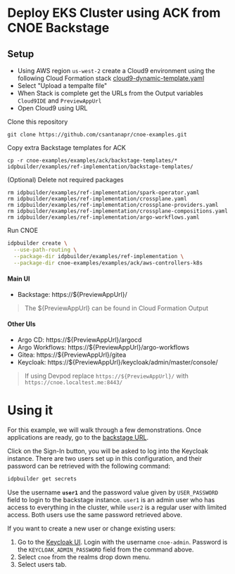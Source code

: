 # Deploy EKS Cluster using ACK from CNOE Backstage

## Setup
- Using AWS region `us-west-2` create a Cloud9 environment using the following Cloud Formation stack [cloud9-dynamic-template.yaml](../../hack/cfn/cloud9-dynamic-template.yaml)
- Select "Upload a tempalte file"
- When Stack is complete get the URLs from the Output variables `Cloud9IDE` and `PreviewAppUrl`
- Open Cloud9 using URL

Clone this repository
```shell
git clone https://github.com/csantanapr/cnoe-examples.git
```

Copy extra Backstage templates for ACK
```shell
cp -r cnoe-examples/examples/ack/backstage-templates/* idpbuilder/examples/ref-implementation/backstage-templates/
```

(Optional) Delete not required packages
```shell
rm idpbuilder/examples/ref-implementation/spark-operator.yaml
rm idpbuilder/examples/ref-implementation/crossplane.yaml
rm idpbuilder/examples/ref-implementation/crossplane-providers.yaml
rm idpbuilder/examples/ref-implementation/crossplane-compositions.yaml
rm idpbuilder/examples/ref-implementation/argo-workflows.yaml
```

Run CNOE
```bash
idpbuilder create \
  --use-path-routing \
  --package-dir idpbuilder/examples/ref-implementation \
  --package-dir cnoe-examples/examples/ack/aws-controllers-k8s
```

#### Main UI
- Backstage: https://${PreviewAppUrl}/
>The ${PreviewAppUrl} can be found in Cloud Formation Output

#### Other UIs
- Argo CD: https://${PreviewAppUrl}/argocd
- Argo Workflows: https://${PreviewAppUrl}/argo-workflows
- Gitea: https://${PreviewAppUrl}/gitea
- Keycloak: https://${PreviewAppUrl}/keycloak/admin/master/console/

> If using Devpod replace `https://${PreviewAppUrl}/` with `https://cnoe.localtest.me:8443/`

# Using it

For this example, we will walk through a few demonstrations. Once applications are ready, go to the [backstage URL](https://${PreviewAppUrl}).

Click on the Sign-In button, you will be asked to log into the Keycloak instance. There are two users set up in this
configuration, and their password can be retrieved with the following command:

```bash
idpbuilder get secrets
```

Use the username **`user1`** and the password value given by `USER_PASSWORD` field to login to the backstage instance.
`user1` is an admin user who has access to everything in the cluster, while `user2` is a regular user with limited access.
Both users use the same password retrieved above.

If you want to create a new user or change existing users:

1. Go to the [Keycloak UI](https://${PreviewAppUrl}/keycloak/admin/master/console/).
Login with the username `cnoe-admin`. Password is the `KEYCLOAK_ADMIN_PASSWORD` field from the command above.
2. Select `cnoe` from the realms drop down menu.
3. Select users tab.
